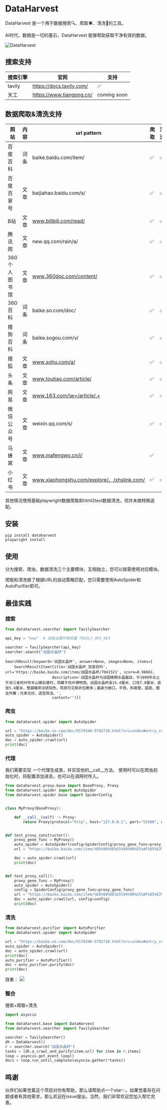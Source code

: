 # DataHarvest

DataHarvest 是一个用于数据搜索🔍、爬取🕷、清洗🧽的工具。

AI时代，数据是一切的基石，DataHarvest 能够帮助获取干净有效的数据。

![DataHarvest](https://yuvenhol-1255563050.cos.ap-beijing.myqcloud.com/img/202407022046608.png)

## 搜索支持

| 搜索引擎   | 官网                       | 支持          |
|--------|--------------------------|-------------|
| tavily | https://docs.tavily.com/ | ✅           |
| 天工     | https://www.tiangong.cn/ | coming soon |

## 数据爬取&清洗支持

| 网站       | 内容  | url pattern                                | 爬取          | 清洗 |
|----------|-----|--------------------------------------------|-------------|----|
| 百度百科     | 词条  | baike.baidu.com/item/                      | ✅           | ✅  |
| 百度百家号    | 文章  | baijiahao.baidu.com/s/                     | ✅           | ✅  |
| B站       | 文章  | www.bilibili.com/read/                     | ✅           | ✅  |
| 腾讯网      | 文章  | new.qq.com/rain/a/                         | ✅           | ✅  |
| 360个人图书馆 | 文章  | www.360doc.com/content/                    | ✅           | ✅  |
| 360百科    | 词条  | baike.so.com/doc/                          | ✅           | ✅  |
| 搜狗百科     | 词条  | baike.sogou.com/v/                         | ✅           | ✅  |
| 搜狐       | 文章  | www.sohu.com/a/                            | ✅           | ✅  |
| 头条       | 文章  | www.toutiao.com/article/                   | ✅           | ✅  |
| 网易       | 文章  | www.163.com/\w+/article/.+                 | ✅           | ✅  |
| 微信公众号    | 文章  | weixin.qq.com/s/                           | ✅           | ✅  |
| 马蜂窝      | 文章  | www.mafengwo.cn/i/                         | ✅           |    |
| 小红书      | 文章  | www.xiaohongshu.com/explore/、/xhslink.com/ |  ✅  |  ✅  |

其他情况使用基础playwright数据爬取和html2text数据清洗，但并未做特殊适配。

## 安装

```shell
pip install dataharvest
playwright install
```

## 使用

分为搜索、爬虫、数据清洗三个主要模块，互相独立，您可以按需使用对应模块。

爬取和清洗做了根据URL的自动策略匹配，您只需要使用AutoSpider和AutoPurifier即可。

## 最佳实践

### 搜索

```python
from dataharvest.searcher import TavilySearcher

api_key = "xxx"  # 或者设置环境变量 TAVILY_API_KEY

searcher = TavilySearcher(api_key)
searcher.search("战国水晶杯")
```

```
SearchResult(keyword='战国水晶杯', answer=None, images=None, items=[
    SearchResultItem(title='战国水晶杯_百度百科', url='https://baike.baidu.com/item/战国水晶杯/7041521', score=0.98661,
                     description='战国水晶杯为战国晚期水晶器皿，于1990年出土于浙江省杭州市半山镇石塘村，现藏于杭州博物馆。战国水晶杯高15.4厘米、口径7.8厘米、底径5.4厘米，整器略带淡琥珀色，局部可见絮状包裹体；器身为敞口，平唇，斜直壁，圆底，圈足外撇；光素无纹，造型简洁。',
                     content='')])
```

### 爬虫

```python
from dataharvest.spider import AutoSpider

url = "https://baike.so.com/doc/5579340-5792710.html?src=index#entry_concern"
auto_spider = AutoSpider()
doc = auto_spider.crawl(url)
print(doc)
```

### 代理

我们需要实现 一个代理生成类，并实现他的__call__方法。
使用时可以在爬虫初始化时，将配置添加进去，也可以在调用时传入。

```python
from dataharvest.proxy.base import BaseProxy, Proxy
from dataharvest.spider import AutoSpider
from dataharvest.spider.base import SpiderConfig


class MyProxy(BaseProxy):

    def __call__(self) -> Proxy:
        return Proxy(protocol="http", host="127.0.0.1", port="53380", username="username", password="password")


def test_proxy_constructor():
    proxy_gene_func = MyProxy()
    auto_spider = AutoSpider(config=SpiderConfig(proxy_gene_func=proxy_gene_func))
    url = "https://baike.baidu.com/item/%E6%98%8E%E5%94%90%E5%AF%85%E3%80%8A%E7%81%8C%E6%9C%A8%E4%B8%9B%E7%AF%A0%E5%9B%BE%E8%BD%B4%E3%80%8B?fromModule=lemma_search-box"

    doc = auto_spider.crawl(url)
    print(doc)


def test_proxy_call():
    proxy_gene_func = MyProxy()
    auto_spider = AutoSpider()
    config = SpiderConfig(proxy_gene_func=proxy_gene_func)
    url = "https://baike.baidu.com/item/%E6%98%8E%E5%94%90%E5%AF%85%E3%80%8A%E7%81%8C%E6%9C%A8%E4%B8%9B%E7%AF%A0%E5%9B%BE%E8%BD%B4%E3%80%8B?fromModule=lemma_search-box"
    doc = auto_spider.crawl(url, config=config)
    print(doc)


```

### 清洗

```python
from dataharvest.purifier import AutoPurifier
from dataharvest.spider import AutoSpider

url = "https://baike.so.com/doc/5579340-5792710.html?src=index#entry_concern"
auto_spider = AutoSpider()
doc = auto_spider.crawl(url)
print(doc)
auto_purifier = AutoPurifier()
doc = auto_purifier.purify(doc)
print(doc)
```

效果：
![](https://yuvenhol-1255563050.cos.ap-beijing.myqcloud.com/img/202407052255246.png)

### 整合

搜索+爬取+清洗

```python
import asyncio

from dataharvest.base import DataHarvest
from dataharvest.searcher import TavilySearcher

searcher = TavilySearcher()
dh = DataHarvest()
r = searcher.search("战国水晶杯")
tasks = [dh.a_crawl_and_purify(item.url) for item in r.items]
loop = asyncio.get_event_loop()
docs = loop.run_until_complete(asyncio.gather(*tasks))
```

## 鸣谢

伙伴们如果觉着这个项目对你有帮助，那么请帮助点一个star✨。如果觉着存在问题或者有其他需求，那么欢迎在issue提出。当然，我们非常欢迎您加入帮忙完善。